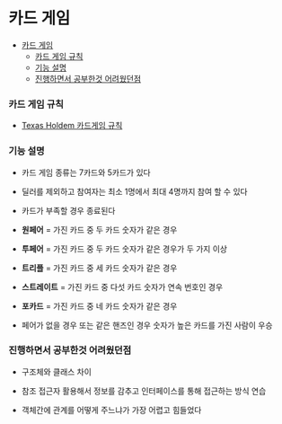 # 카드 게임


- [카드 게임](#%EC%B9%B4%EB%93%9C-%EA%B2%8C%EC%9E%84)
    - [카드 게임 규칙](#%EC%B9%B4%EB%93%9C-%EA%B2%8C%EC%9E%84-%EA%B7%9C%EC%B9%99)
    - [기능 설명](#%EA%B8%B0%EB%8A%A5-%EC%84%A4%EB%AA%85)
    - [진행하면서 공부한것 어려웠던점](#%EC%A7%84%ED%96%89%ED%95%98%EB%A9%B4%EC%84%9C-%EA%B3%B5%EB%B6%80%ED%95%9C%EA%B2%83-%EC%96%B4%EB%A0%A4%EC%9B%A0%EB%8D%98%EC%A0%90)

### 카드 게임 규칙  

 * [Texas Holdem 카드게임 규칙](https://en.wikipedia.org/wiki/Texas_hold_%27em) 


### 기능 설명  

- 카드 게임 종류는 7카드와 5카드가 있다
- 딜러를 제외하고 참여자는 최소 1명에서 최대 4명까지 참여 할 수 있다
- 카드가 부족할 경우 종료된다

- **원페어** = 가진 카드 중 두 카드 숫자가 같은 경우
- **투페어** = 가진 카드 중 두 카드 숫자가 같은 경우가 두 가지 이상
- **트리플** = 가진 카드 중 세 카드 숫자가 같은 경우
- **스트레이트** = 가진 카드 중 다섯 카드 숫자가 연속 번호인 경우
- **포카드** = 가진 카드 중 네 카드 숫자가 같은 경우
- 페어가 없을 경우 또는 같은 핸즈인 경우 숫자가 높은 카드를 가진 사람이 우승


### 진행하면서 공부한것 어려웠던점  

- 구조체와 클래스 차이
- 참조 접근자 활용해서 정보를 감추고 인터페이스를 통해 접근하는 방식 연습

- 객체간에 관계를 어떻게 주느냐가 가장 어렵고 힘들었다


